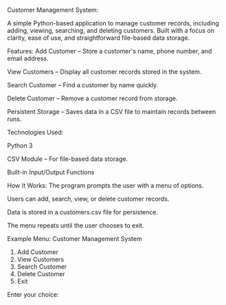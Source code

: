 Customer Management System:

A simple Python-based application to manage customer records, including adding, viewing, searching, and deleting customers.
Built with a focus on clarity, ease of use, and straightforward file-based data storage.

Features:
Add Customer – Store a customer's name, phone number, and email address.

View Customers – Display all customer records stored in the system.

Search Customer – Find a customer by name quickly.

Delete Customer – Remove a customer record from storage.

Persistent Storage – Saves data in a CSV file to maintain records between runs.

Technologies Used:

Python 3

CSV Module – For file-based data storage.

Built-in Input/Output Functions

How It Works:
The program prompts the user with a menu of options.

Users can add, search, view, or delete customer records.

Data is stored in a customers.csv file for persistence.

The menu repeats until the user chooses to exit.

Example Menu:
Customer Management System

1. Add Customer
2. View Customers
3. Search Customer
4. Delete Customer
5. Exit

Enter your choice:


